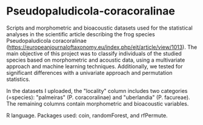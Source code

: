 # Pseudopaludicola-coracoralinae
Scripts and morphometric and bioacoustic datasets used for the statistical analyses in the scientific article describing the frog species Pseudopaludicola coracoralinae (https://europeanjournaloftaxonomy.eu/index.php/ejt/article/view/1013). The main objective of this project was to classify individuals of the studied species based on morphometric and acoustic data, using a multivariate approach and machine learning techniques. Additionally, we tested for significant differences with a univariate approach and permutation statistics.

In the datasets I uploaded, the "locality" column includes two categories (=species): "palmeiras" (P. coracoralinae) and "uberlandia" (P. facureae). The remaining columns contain morphometric and bioacoustic variables.

R language. 
Packages used: coin, randomForest, and rfPermute.
